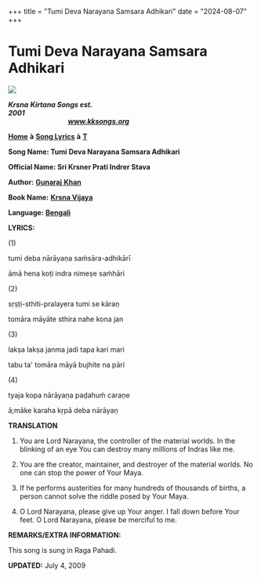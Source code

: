+++
title = "Tumi Deva Narayana Samsara Adhikari"
date = "2024-08-07"
+++

# Tumi Deva Narayana Samsara Adhikari
**[![](http://kksongs.org/image_files/image002.jpg)](http://kksongs.org/)**

**_Krsna_** **_Kirtana Songs est. 2001_**                                                                                                                                                      **_www.kksongs.org_**

**[Home](http://kksongs.org/)** **à** **[Song Lyrics](http://kksongs.org/lyrics.html)** **à** **[T](http://kksongs.org/songs/song_t.html)**

**Song Name: Tumi Deva Narayana Samsara Adhikari**

**Official Name: Sri Krsner Prati Indrer Stava**

**Author:** [**Gunaraj** **Khan**](http://kksongs.org/authors/list/gunaraj.html)

**Book Name:** [**Krsna Vijaya**](http://kksongs.org/authors/krsnavijaya.html)

**Language:** [**Bengali**](http://kksongs.org/language/list/bengali.html)

**LYRICS:**

(1)

tumi deba nārāyaṇa saḿsāra-adhikārī

āmā hena koṭi indra nimeṣe saḿhāri

(2)

sṛṣṭi-sthiti-pralayera tumi se kāraṇ

tomāra māyāte sthira nahe kona jan

(3)

lakṣa lakṣa janma jadi tapa kari mari

tabu ta' tomāra māyā bujhite na pāri

(4)

tyaja kopa nārāyaṇa paḍahuḿ caraṇe

ā;māke karaha kṛpā deba nārāyaṇ

**TRANSLATION**

1) You are Lord Narayana, the controller of the material worlds. In the blinking of an eye You can destroy many millions of Indras like me.

2) You are the creator, maintainer, and destroyer of the material worlds. No one can stop the power of Your Maya.

3) If he performs austerities for many hundreds of thousands of births, a person cannot solve the riddle posed by Your Maya.

4) O Lord Narayana, please give up Your anger. I fall down before Your feet. O Lord Narayana, please be merciful to me.

**REMARKS/EXTRA INFORMATION:**

This song is sung in Raga Pahadi.

**UPDATED:** July 4, 2009
